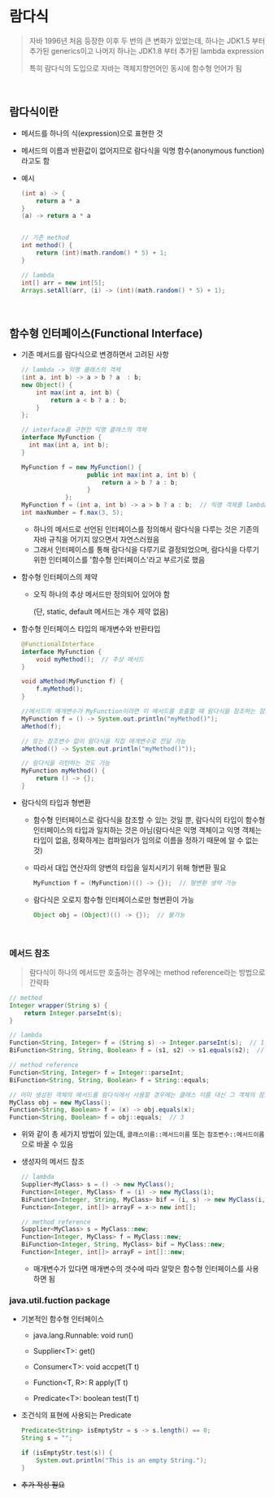 # 람다식

> 자바 1996년 처음 등장한 이후 두 번의 큰 변화가 있었는데, 하나는 JDK1.5 부터 추가된 generics이고 나머지 하나는 JDK1.8 부터 추가된 lambda expression
>
> 특히 람다식의 도입으로 자바는 객체지향언어인 동시에 함수형 언어가 됨

<br>

## 람다식이란

- 메서드를 하나의 식(expression)으로 표현한 것
- 메서드의 이름과 반환값이 없어지므로 람다식을 익명 함수(anonymous function)라고도 함

- 예시

  ```java
  (int a) -> {
      return a * a
  }
  (a) -> return a * a
  
  
  // 기존 method
  int method() {
      return (int)(math.random() * 5) + 1;
  }
  
  // lambda
  int[] arr = new int[5];
  Arrays.setAll(arr, (i) -> (int)(math.random() * 5) + 1);
  ```

<br>

## 함수형 인터페이스(Functional Interface)

- 기존 메서드를 람다식으로 변경하면서 고려된 사항

  ```java
  // lambda -> 익명 클래스의 객체
  (int a, int b) -> a > b ? a  : b;
  new Object() {
      int max(int a, int b) {
          return a < b ? a : b;
      }
  };
  
  // interface를 구현한 익명 클래스의 객체
  interface MyFunction {
  	int max(int a, int b);
  }
  
  MyFunction f = new MyFunction() {
  					public int max(int a, int b) {
  						return a > b ? a : b;
  					}
  			  };
  MyFunction f = (int a, int b) -> a > b ? a : b;  // 익명 객체를 lambda로 대체
  int maxNumber = f.max(3, 5);
  ```

  - 하나의 메서드로 선언된 인터페이스를 정의해서 람다식을 다루는 것은 기존의 자바 규칙을 어기지 않으면서 자연스러웠음
  - 그래서 인터페이스를 통해 람다식을 다루기로 결정되었으며, 람다식을 다루기 위한 인터페이스를 '함수형 인터페이스'라고 부르기로 했음

- 함수형 인터페이스의 제약

  - 오직 하나의 추상 메서드만 정의되어 있어야 함

    (단, static, default 메서드는 개수 제약 없음)

- 함수형 인터페이스 타입의 매개변수와 반환타입

  ```java
  @FunctionalInterface
  interface MyFunction {
      void myMethod();  // 추상 메서드
  }
  
  void aMethod(MyFunction f) {
      f.myMethod();
  }
  
  //메서드의 매개변수가 MyFunction이라면 이 메서드를 호출할 때 람다식을 참조하는 참조변수를 매개변수로 지정해야 함
  MyFunction f = () -> System.out.println("myMethod()");
  aMethod(f);
  
  // 또는 참조변수 없이 람다식을 직접 매개변수로 전달 가능
  aMethod(() -> System.out.println("myMethod()"));
  
  // 람다식을 리턴하는 것도 가능
  MyFunction myMethod() {
      return () -> {};
  }
  ```

- 람다식의 타입과 형변환

  - 함수형 인터페이스로 람다식을 참조할 수 있는 것일 뿐, 람다식의 타입이 함수형 인터페이스의 타입과 일치하는 것은 아님(람다식은 익명 객체이고 익명 객체는 타입이 없음, 정확하게는 컴파일러가 임의로 이름을 정하기 때문에 알 수 없는 것)

  - 따라서 대입 연산자의 양변의 타입을 일치시키기 위해 형변환 필요

    ```java
    MyFunction f = (MyFunction)(() -> {});  // 형변환 생략 가능
    ```

  - 람다식은 오로지 함수형 인터페이스로만 형변환이 가능

    ```java
    Object obj = (Object)(() -> {});  // 불가능
    ```

<br>

### 메서드 참조

> 람다식이 하나의 메서드만 호출하는 경우에는 method reference라는 방법으로 간략화

```java
// method
Integer wrapper(String s) {
    return Integer.parseInt(s);
}

// lambda
Function<String, Integer> f = (String s) -> Integer.parseInt(s);  // 1
BiFunction<String, String, Boolean> f = (s1, s2) -> s1.equals(s2);  // 2

// method reference
Function<String, Integer> f = Integer::parseInt;
BiFunction<String, String, Boolean> f = String::equals;
```

```java
// 이미 생성된 객체의 메서드를 람다식에서 사용할 경우에는 클래스 이름 대신 그 객체의 참조변수를 적어줘야 함
MyClass obj = new MyClass();
Function<String, Boolean> f = (x) -> obj.equals(x);
Function<String, Boolean> f = obj::equals;  // 3
```

- 위와 같이 총 세가지 방법이 있는데, `클래스이름::메서드이름` 또는 `참조변수::메서드이름` 으로 바꿀 수 있음

- 생성자의 메서드 참조

  ```java
  // lambda
  Supplier<MyClass> s = () -> new MyClass();
  Function<Integer, MyClass> f = (i) -> new MyClass(i);
  BiFunction<Integer, String, MyClass> bif = (i, s) -> new MyClass(i, s);
  Function<Integer, int[]> arrayF = x-> new int[];
  
  // method reference
  Supplier<MyClass> s = MyClass::new;
  Function<Integer, MyClass> f = MyClass::new;
  BiFunction<Integer, String, MyClass> bif = MyClass::new;
  Function<Integer, int[]> arrayF = int[]::new;
  ```

  - 매개변수가 있다면 매개변수의 갯수에 따라 알맞은 함수형 인터페이스를 사용하면 됨

  



### java.util.fuction package

- 기본적인 함수형 인터페이스

  - java.lang.Runnable: void run()

  - Supplier\<T>: get()
  - Consumer\<T>: void accpet(T t)
  - Function<T, R>: R apply(T t)
  - Predicate\<T>: boolean test(T t)

- 조건식의 표현에 사용되는 Predicate

  ```java
  Predicate<String> isEmptyStr = s -> s.length() == 0;
  String s = "";
  
  if (isEmptyStr.test(s)) {
      System.out.println("This is an empty String.");
  }
  ```

- ~~추가 작성 필요~~
